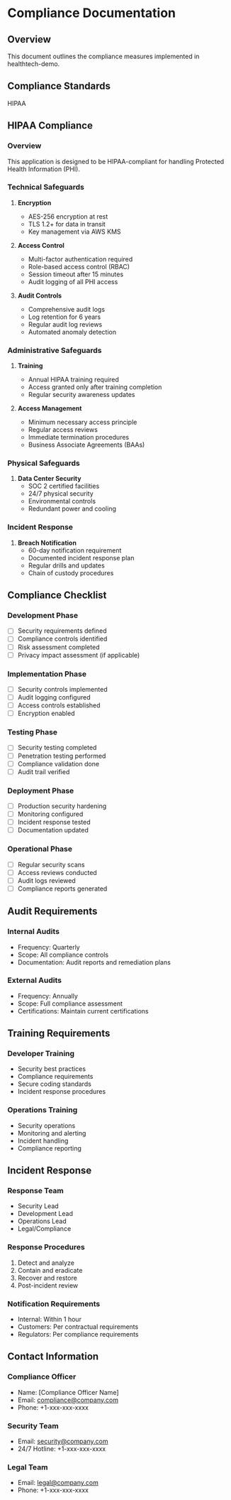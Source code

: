 # Compliance Documentation

## Overview
This document outlines the compliance measures implemented in healthtech-demo.

## Compliance Standards
HIPAA

## HIPAA Compliance

### Overview
This application is designed to be HIPAA-compliant for handling Protected Health Information (PHI).

### Technical Safeguards
1. **Encryption**
   - AES-256 encryption at rest
   - TLS 1.2+ for data in transit
   - Key management via AWS KMS

2. **Access Control**
   - Multi-factor authentication required
   - Role-based access control (RBAC)
   - Session timeout after 15 minutes
   - Audit logging of all PHI access

3. **Audit Controls**
   - Comprehensive audit logs
   - Log retention for 6 years
   - Regular audit log reviews
   - Automated anomaly detection

### Administrative Safeguards
1. **Training**
   - Annual HIPAA training required
   - Access granted only after training completion
   - Regular security awareness updates

2. **Access Management**
   - Minimum necessary access principle
   - Regular access reviews
   - Immediate termination procedures
   - Business Associate Agreements (BAAs)

### Physical Safeguards
1. **Data Center Security**
   - SOC 2 certified facilities
   - 24/7 physical security
   - Environmental controls
   - Redundant power and cooling

### Incident Response
1. **Breach Notification**
   - 60-day notification requirement
   - Documented incident response plan
   - Regular drills and updates
   - Chain of custody procedures

## Compliance Checklist

### Development Phase
- [ ] Security requirements defined
- [ ] Compliance controls identified
- [ ] Risk assessment completed
- [ ] Privacy impact assessment (if applicable)

### Implementation Phase
- [ ] Security controls implemented
- [ ] Audit logging configured
- [ ] Access controls established
- [ ] Encryption enabled

### Testing Phase
- [ ] Security testing completed
- [ ] Penetration testing performed
- [ ] Compliance validation done
- [ ] Audit trail verified

### Deployment Phase
- [ ] Production security hardening
- [ ] Monitoring configured
- [ ] Incident response tested
- [ ] Documentation updated

### Operational Phase
- [ ] Regular security scans
- [ ] Access reviews conducted
- [ ] Audit logs reviewed
- [ ] Compliance reports generated

## Audit Requirements

### Internal Audits
- Frequency: Quarterly
- Scope: All compliance controls
- Documentation: Audit reports and remediation plans

### External Audits
- Frequency: Annually
- Scope: Full compliance assessment
- Certifications: Maintain current certifications

## Training Requirements

### Developer Training
- Security best practices
- Compliance requirements
- Secure coding standards
- Incident response procedures

### Operations Training
- Security operations
- Monitoring and alerting
- Incident handling
- Compliance reporting

## Incident Response

### Response Team
- Security Lead
- Development Lead
- Operations Lead
- Legal/Compliance

### Response Procedures
1. Detect and analyze
2. Contain and eradicate
3. Recover and restore
4. Post-incident review

### Notification Requirements
- Internal: Within 1 hour
- Customers: Per contractual requirements
- Regulators: Per compliance requirements

## Contact Information

### Compliance Officer
- Name: [Compliance Officer Name]
- Email: compliance@company.com
- Phone: +1-xxx-xxx-xxxx

### Security Team
- Email: security@company.com
- 24/7 Hotline: +1-xxx-xxx-xxxx

### Legal Team
- Email: legal@company.com
- Phone: +1-xxx-xxx-xxxx
